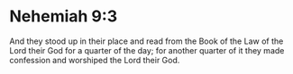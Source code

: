 # Nehemiah 9:3

And they stood up in their place and read from the Book of the Law of the Lord their God for a quarter of the day; for another quarter of it they made confession and worshiped the Lord their God.
